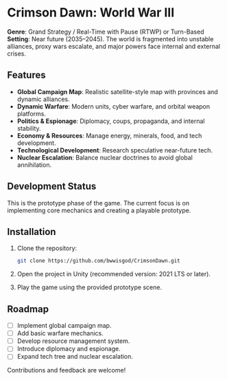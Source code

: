 # Crimson Dawn: World War III

**Genre**: Grand Strategy / Real-Time with Pause (RTWP) or Turn-Based  
**Setting**: Near future (2035–2045). The world is fragmented into unstable alliances, proxy wars escalate, and major powers face internal and external crises.

## Features
- **Global Campaign Map**: Realistic satellite-style map with provinces and dynamic alliances.
- **Dynamic Warfare**: Modern units, cyber warfare, and orbital weapon platforms.
- **Politics & Espionage**: Diplomacy, coups, propaganda, and internal stability.
- **Economy & Resources**: Manage energy, minerals, food, and tech development.
- **Technological Development**: Research speculative near-future tech.
- **Nuclear Escalation**: Balance nuclear doctrines to avoid global annihilation.

## Development Status
This is the prototype phase of the game. The current focus is on implementing core mechanics and creating a playable prototype.

## Installation
1. Clone the repository:  
   ```bash
   git clone https://github.com/bwwisgod/CrimsonDawn.git
   ```
2. Open the project in Unity (recommended version: 2021 LTS or later).

3. Play the game using the provided prototype scene.

## Roadmap
- [ ] Implement global campaign map.
- [ ] Add basic warfare mechanics.
- [ ] Develop resource management system.
- [ ] Introduce diplomacy and espionage.
- [ ] Expand tech tree and nuclear escalation.

Contributions and feedback are welcome!
